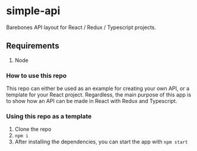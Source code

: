 # simple-api
Barebones API layout for React / Redux / Typescript projects.

## Requirements
1. Node

### How to use this repo
This repo can either be used as an example for creating your own API, or a template for your React project. Regardless, the main purpose of this app is to show how an API can be made in React with Redux and Typescript.

### Using this repo as a template
1. Clone the repo
2. ```npm i```
3. After installing the dependencies, you can start the app with ```npm start```
